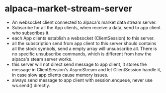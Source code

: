 #  alpaca-market-stream-server

* An websocket client connected to alpaca's market data stream server.
* Subscribe for all the App clients, when receive a data, send to app client who subscribes it.
* each App clients establish a websocket (ClientSession) to this server.
* all the subscription send from app client to this server should contains all the stock symbols, send a empty array will unsubscribe all. There is no specific unsubscribe commands, which is different from how the alpaca's steam server works. 
* this server will not direct send message to app client, it stores the message in ClientSession's AsyncStream and let ClientSession handle it, in case slow app clients cause memory issues.
* always send message to app client with session.enqueue, never use ws.send() directly.


